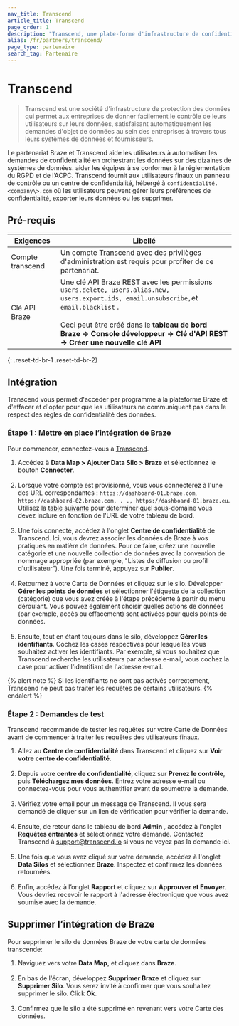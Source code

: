 ```yaml
---
nav_title: Transcend
article_title: Transcend
page_order: 1
description: "Transcend, une plate-forme d'infrastructure de confidentialité des données, aide les utilisateurs de Braze à automatiser la gestion des demandes de données sujettes. Cela vous permet d'accéder par programme à la plateforme Braze et d'effacer et d'opter pour les utilisateurs qui ne communiquent pas, conformément à la réglementation en matière de confidentialité des données."
alias: /fr/partners/transcend/
page_type: partenaire
search_tag: Partenaire
---
```


# Transcend

> Transcend est une société d'infrastructure de protection des données qui permet aux entreprises de donner facilement le contrôle de leurs utilisateurs sur leurs données, satisfaisant automatiquement les demandes d'objet de données au sein des entreprises à travers tous leurs systèmes de données et fournisseurs.

Le partenariat Braze et Transcend aide les utilisateurs à automatiser les demandes de confidentialité en orchestrant les données sur des dizaines de systèmes de données. aider les équipes à se conformer à la réglementation du RGPD et de l’ACPC. Transcend fournit aux utilisateurs finaux un panneau de contrôle ou un centre de confidentialité, hébergé à `confidentialité.<company\>.com` où les utilisateurs peuvent gérer leurs préférences de confidentialité, exporter leurs données ou les supprimer.

## Pré-requis

| Exigences        | Libellé                                                                                                                                                                                                                                                                                 |
| ---------------- | --------------------------------------------------------------------------------------------------------------------------------------------------------------------------------------------------------------------------------------------------------------------------------------- |
| Compte transcend | Un compte [Transcend](https://app.transcend.io/) avec des privilèges d'administration est requis pour profiter de ce partenariat.                                                                                                                                                       |
| Clé API Braze    | Une clé API Braze REST avec les permissions `users.delete, users.alias.new, users.export.ids, email.unsubscribe,`et `email.blacklist` .<br><br>Ceci peut être créé dans le __tableau de bord Braze -> Console développeur -> Clé d'API REST -> Créer une nouvelle clé API__ |
{: .reset-td-br-1 .reset-td-br-2}

## Intégration

Transcend vous permet d'accéder par programme à la plateforme Braze et d'effacer et d'opter pour que les utilisateurs ne communiquent pas dans le respect des règles de confidentialité des données.

### Étape 1 : Mettre en place l’intégration de Braze
Pour commencer, connectez-vous à [Transcend](https://app.transcend.io/login).
1. Accédez à **Data Map > Ajouter Data Silo > Braze** et sélectionnez le bouton **Connecter**.<br><br>
2. Lorsque votre compte est provisionné, vous vous connecterez à l'une des URL correspondantes : `https://dashboard-01.braze.com`, `https://dashboard-02.braze.com, . ., https://dashboard-01.braze.eu`.<br> Utilisez la [table suivante]({{site.baseurl}}/api/basics/#endpoints) pour déterminer quel sous-domaine vous devez inclure en fonction de l'URL de votre tableau de bord.<br><br>
3. Une fois connecté, accédez à l'onglet **Centre de confidentialité** de Transcend. Ici, vous devrez associer les données de Braze à vos pratiques en matière de données. Pour ce faire, créez une nouvelle catégorie et une nouvelle collection de données avec la convention de nommage appropriée (par exemple, "Listes de diffusion ou profil d'utilisateur"). Une fois terminé, appuyez sur **Publier**.<br><br>
4. Retournez à votre Carte de Données et cliquez sur le silo. Développer **Gérer les points de données** et sélectionner l'étiquette de la collection (catégorie) que vous avez créée à l'étape précédente à partir du menu déroulant. Vous pouvez également choisir quelles actions de données (par exemple, accès ou effacement) sont activées pour quels points de données. <br><br>
5. Ensuite, tout en étant toujours dans le silo, développez **Gérer les identifiants**. Cochez les cases respectives pour lesquelles vous souhaitez activer les identifiants. Par exemple, si vous souhaitez que Transcend recherche les utilisateurs par adresse e-mail, vous cochez la case pour activer l'identifiant de l'adresse e-mail.

{% alert note %}
Si les identifiants ne sont pas activés correctement, Transcend ne peut pas traiter les requêtes de certains utilisateurs.
{% endalert %}

### Étape 2 : Demandes de test
Transcend recommande de tester les requêtes sur votre Carte de Données avant de commencer à traiter les requêtes des utilisateurs finaux.
1. Allez au **Centre de confidentialité** dans Transcend et cliquez sur **Voir votre centre de confidentialité**.<br><br>
2. Depuis votre **centre de confidentialité**, cliquez sur **Prenez le contrôle**, puis **Téléchargez mes données**. Entrez votre adresse e-mail ou connectez-vous pour vous authentifier avant de soumettre la demande.<br><br>
3. Vérifiez votre email pour un message de Transcend. Il vous sera demandé de cliquer sur un lien de vérification pour vérifier la demande.<br><br>
4. Ensuite, de retour dans le tableau de bord **Admin** , accédez à l'onglet **Requêtes entrantes** et sélectionnez votre demande. Contactez Transcend à [support@transcend.io](mailto:support@transcend.io) si vous ne voyez pas la demande ici.<br><br>
5. Une fois que vous avez cliqué sur votre demande, accédez à l'onglet **Data Silos** et sélectionnez **Braze**. Inspectez et confirmez les données retournées.<br><br>
6. Enfin, accédez à l’onglet **Rapport** et cliquez sur **Approuver et Envoyer**. Vous devriez recevoir le rapport à l'adresse électronique que vous avez soumise avec la demande.

## Supprimer l’intégration de Braze
Pour supprimer le silo de données Braze de votre carte de données transcende:
1. Naviguez vers votre **Data Map**, et cliquez dans **Braze**. <br><br>
2. En bas de l'écran, développez **Supprimer Braze** et cliquez sur **Supprimer Silo**. Vous serez invité à confirmer que vous souhaitez supprimer le silo. Click **Ok**. <br><br>
3. Confirmez que le silo a été supprimé en revenant vers votre Carte des données.
